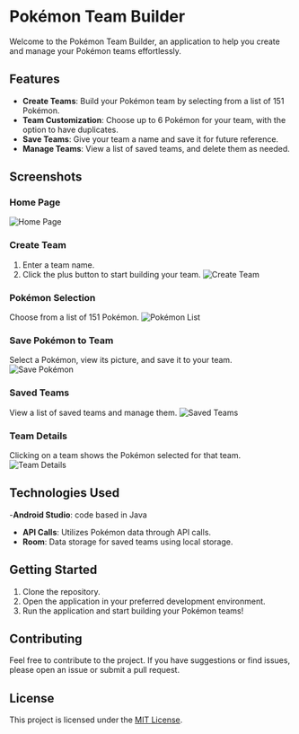 # Pokémon Team Builder

Welcome to the Pokémon Team Builder, an application to help you create and manage your Pokémon teams effortlessly.

## Features

- **Create Teams**: Build your Pokémon team by selecting from a list of 151 Pokémon.
- **Team Customization**: Choose up to 6 Pokémon for your team, with the option to have duplicates.
- **Save Teams**: Give your team a name and save it for future reference.
- **Manage Teams**: View a list of saved teams, and delete them as needed.

## Screenshots

### Home Page
![Home Page](https://github.com/Junsiwoo45/Pokemon-Team-Builder/assets/97806331/7529e473-6ab7-4c0e-940d-3d65c5e44884)

### Create Team
1. Enter a team name.
2. Click the plus button to start building your team.
![Create Team](https://github.com/Junsiwoo45/Pokemon-Team-Builder/assets/97806331/fb0af899-4dec-4209-83ef-14f161d743ec)

### Pokémon Selection
Choose from a list of 151 Pokémon.
![Pokémon List](https://github.com/Junsiwoo45/Pokemon-Team-Builder/assets/97806331/61b7ff76-64fc-4cbf-ac54-6b0edede39e8)

### Save Pokémon to Team
Select a Pokémon, view its picture, and save it to your team.
![Save Pokémon](https://github.com/Junsiwoo45/Pokemon-Team-Builder/assets/97806331/d3a0a6d4-09fd-4cc9-9d9d-25f53f88a599)

### Saved Teams
View a list of saved teams and manage them.
![Saved Teams](https://github.com/Junsiwoo45/Pokemon-Team-Builder/assets/97806331/c7bdb30a-8b85-4ee5-8a28-852b3e30480d)

### Team Details
Clicking on a team shows the Pokémon selected for that team.
![Team Details](https://github.com/Junsiwoo45/Pokemon-Team-Builder/assets/97806331/0d3634b9-ecee-438a-a4fc-4a1be1a4abf9)

## Technologies Used

-**Android Studio**: code based in Java
- **API Calls**: Utilizes Pokémon data through API calls.
- **Room**: Data storage for saved teams using local storage.

## Getting Started

1. Clone the repository.
2. Open the application in your preferred development environment.
3. Run the application and start building your Pokémon teams!

## Contributing

Feel free to contribute to the project. If you have suggestions or find issues, please open an issue or submit a pull request.

## License

This project is licensed under the [MIT License](LICENSE).
